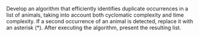 Develop an algorithm that efficiently identifies duplicate occurrences in a list of animals, taking into account both cyclomatic complexity and time complexity. If a second occurrence of an animal is detected, replace it with an asterisk (*). After executing the algorithm, present the resulting list.
